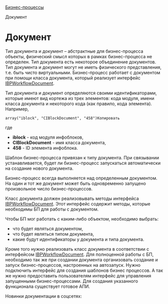 [Бизнес-процессы](/api_help/bizproc/index.php)

Документ

Документ
========

Тип документа и документ – абстрактные для бизнес-процесса объекты, физический смысл которых в рамках бизнес-процесса не определен. Тип документа есть некоторое объединение документов. Тип документа и документ могут не иметь физического представления, т.е. быть чисто виртуальными. Бизнес-процесс работает с документом при помощи класса документа, который реализует интерфейс [IBPWorkflowDocument](/api_help/bizproc/interface/IBPWorkflowDocument/index.php).

Тип документа и документ определяются своими идентификаторами, которые имеют вид кортежа из трех элементов: кода модуля, имени класса документа и некоторого кода (как правило, кода элемента). Например,

```
array("iblock", "CIBlockDocument", "458")Копировать
```

где

* **iblock** - код модуля инфоблоков,
* **CIBlockDocument** - имя класса документа,
* **458** - ID элемента инфоблока.

Шаблон бизнес-процесса привязан к типу документа. При связывании устанавливается, будет ли бизнес-процесс запускаться автоматически на создание нового документа.

Бизнес-процесс всегда выполняется над определенным документом. На один и тот же документ может быть одновременно запущено произвольное число бизнес-процессов.

Класс документа должен реализовывать методы интерфейса [IBPWorkflowDocument](/api_help/bizproc/interface/IBPWorkflowDocument/index.php). Этот интерфейс содержит методы, которые необходимы БП для работы с документом.

Чтобы БП мог работать с каким-либо объектом, необходимо выбрать:

* что будет являться документом,
* что будет являться типом документа,
* какие будут идентификаторы у документа и типа документа.

Кроме того нужно реализовать класс документа в соответствии с интерфейсом [IBPWorkflowDocument](/api_help/bizproc/interface/IBPWorkflowDocument/index.php). Для полноценной работы с БП, необходимо так же при создании документа организовать создание и запуск бизнес-процессов, настроенных на автозапуск. Нужно подключить интерфейс для создания шаблонов бизнес процессов. А так же нужно предоставить пользователям интерфейс для управления запущенными бизнес-процессами. Для создания указанного функционала существует готовое АПИ.

Новинки документации в соцсетях: